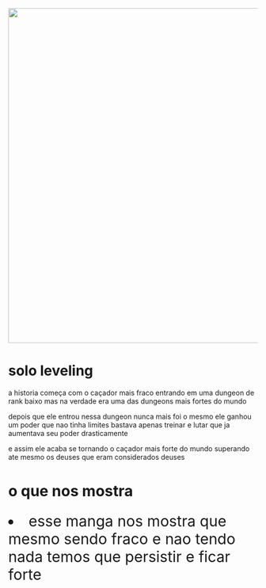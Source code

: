 <!DOCTYPE html>
<html lang="pt-br">
<head>
    <meta charset="UFT-8">
    <title>solo leveling</title>
    <link rel="stylesheet" href="style.css">
</head>
</body>
<div class="container">
    <img src=(https://github.com/kurosaki2007/html/assets/137503980/2c9f1e65-eeec-406f-ad26-7f9b3756496e)
"sololeveling.jpg" width="1370" height="677" />
</div>
    <h1>solo leveling</h1>
    <p>a historia começa com o caçador mais fraco entrando em uma dungeon de rank baixo mas na verdade era uma das dungeons mais fortes do mundo</p>
    <p>depois que ele entrou nessa dungeon nunca mais foi o mesmo ele ganhou um poder que nao tinha limites bastava apenas treinar e lutar que ja aumentava seu poder drasticamente</p> 
    <p>e assim ele acaba se tornando o caçador mais forte do mundo superando ate mesmo os deuses que eram considerados deuses</p>
    
<h2 style="font-size: 30px">o que nos mostra</h2>
    </ul>
        <li style="font-size: 30px">esse manga nos mostra que mesmo sendo fraco e nao tendo nada temos que persistir e ficar forte</li>
    </ul>
</body>
</html>
